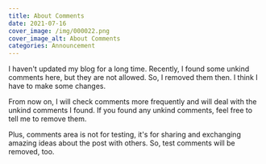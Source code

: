 ```yaml
---
title: About Comments
date: 2021-07-16
cover_image: /img/000022.png
cover_image_alt: About Comments
categories: Announcement
---
```


I haven't updated my blog for a long time. Recently, I found some unkind comments here, but they are not allowed. So, I removed them then. I think I have to make some changes.

From now on, I will check comments more frequently and will deal with the unkind comments I found. If you found any unkind comments, feel free to tell me to remove them.

Plus, comments area is not for testing, it's for sharing and exchanging amazing ideas about the post with others. So, test comments will be removed, too.
